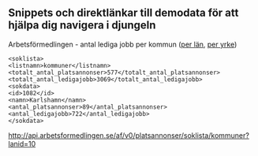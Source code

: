 ## Snippets och direktlänkar till demodata för att hjälpa dig navigera i djungeln


Arbetsförmedlingen - antal lediga jobb per kommun ([per län](http://api.arbetsformedlingen.se/af/v0/platsannonser/soklista/lan), [per yrke](http://api.arbetsformedlingen.se/af/v0/platsannonser/soklista/yrken?yrkesgruppid=2131))
```
<soklista>
<listnamn>kommuner</listnamn>
<totalt_antal_platsannonser>577</totalt_antal_platsannonser>
<totalt_antal_ledigajobb>3069</totalt_antal_ledigajobb>
<sokdata>
<id>1082</id>
<namn>Karlshamn</namn>
<antal_platsannonser>89</antal_platsannonser>
<antal_ledigajobb>722</antal_ledigajobb>
</sokdata>
```
http://api.arbetsformedlingen.se/af/v0/platsannonser/soklista/kommuner?lanid=10
